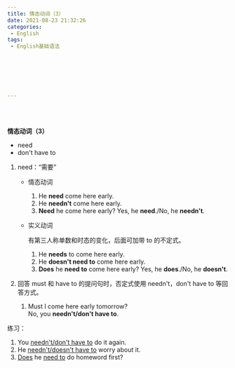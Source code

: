 ```yaml
---
title: 情态动词（3）
date: 2021-08-23 21:32:26
categories:
 - English
tags:
 - English基础语法







---
```


<br>
<br>



**情态动词（3）**

* need
* don't have to

1. need：“需要”

    * 情态动词

        1. He **need** come here early.
        2. He **needn't** come here early.
        3. **Need** he come here early?
            Yes, he **need**./No, he **needn't**.

    * 实义动词

        有第三人称单数和时态的变化，后面可加带 to 的不定式。

        1. He **needs** to come here early.
        2. He **doesn't need to** come here early.
        3. **Does** he **need to** come here early?
            Yes, he **does**./No, he **doesn't**.

2. 回答 must 和 have to 的提问句时，否定式使用 needn't，don't have to 等回答方式。

    1. Must I come here early tomorrow?  
        No, you **needn't/don't have to**.

练习：

1. You <u>needn't/don't have to</u> do it again.
2. He <u>needn't/doesn't have to</u> worry about it.
3. <u>Does</u> he <u>need to</u> do homeword first?